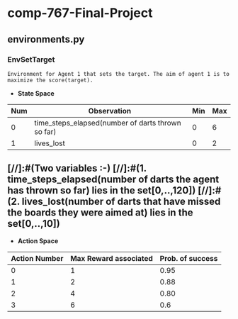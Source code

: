 # comp-767-Final-Project
## environments.py
### EnvSetTarget 
```
Environment for Agent 1 that sets the target. The aim of agent 1 is to maximize the score(target).
```
* **State Space** 

Num | Observation | Min | Max
---|---|---|---
0 | time_steps_elapsed(number of darts thrown so far) | 0 | 6
1 |  lives_lost | 0 | 2

[//]:#(Two variables :-)
[//]:#(1. time_steps_elapsed(number of darts the agent has thrown so far) lies in the set[0,..,120])
[//]:#(2. lives_lost(number of darts that have missed the boards they were aimed at) lies in the set[0,..,10])
--------------
* **Action Space**

Action Number | Max Reward associated| Prob. of success
------------ | -------------|--------------
0 | 1 | 0.95
1 | 2 | 0.88
2 | 4 | 0.80
3 | 6 | 0.6
```
